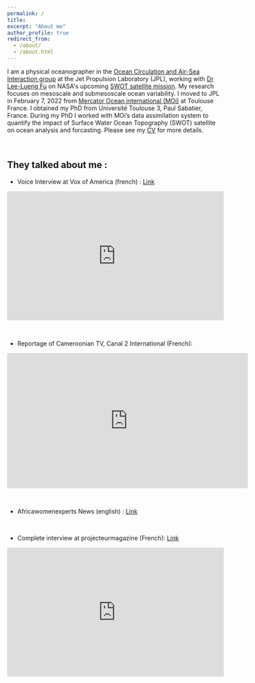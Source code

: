```yaml
---
permalink: /
title: 
excerpt: "About me"
author_profile: true
redirect_from: 
  - /about/
  - /about.html
---
```


I am a physical oceanographer in the [Ocean Circulation and Air-Sea Interaction group](https://science.jpl.nasa.gov/division/earth-science/ocean-circulation-and-air-sea-interaction/) at the Jet Propulsion Laboratory (JPL), working with [Dr Lee-Lueng Fu](https://science.jpl.nasa.gov/people/Fu/) on NASA's upcoming [SWOT satellite mission](https://swot.jpl.nasa.gov/). My research focuses on mesoscale and submesoscale ocean variability. I moved to JPL in February 7, 2022 from [Mercator Ocean international (MOi)](https://www.mercator-ocean.eu/en/) at Toulouse France. I obtained my PhD from Université Toulouse 3, Paul Sabatier, France. During my PhD I worked with MOi’s data assimilation system to quantify the impact of Surface Water Ocean Topography (SWOT) satellite on ocean analysis and forcasting. Please see my <a href="https://babettetchonang.github.io/files/CV_Tchonang_02-2022_jpl.pdf" target="_blank"> CV</a> for more details.

&nbsp; &nbsp;

They talked about me :
---
* Voice Interview at Vox of America (french) :  <a href="https://www.voaafrique.com/a/rencontre-babette-christelle-tchonang-de-dschang-%C3%A0-la-nasa/6434226.html" target="_blank"> Link </a>
<iframe src="https://www.voaafrique.com/a/rencontre-babette-christelle-tchonang-de-dschang-%C3%A0-la-nasa/6434226.html" frameborder="0" scrolling="no" width="100%" height="300" allowfullscreen></iframe>

&nbsp;

* Reportage of Cameroonian TV, Canal 2 International (French): 
 <iframe src="https://www.facebook.com/plugins/video.php?height=314&href=https%3A%2F%2Fwww.facebook.com%2F712606962448587%2Fvideos%2F986199315327989%2F&show_text=false&width=560&t=0" width="560" height="314" style="border:none;overflow:hidden" scrolling="no" frameborder="0" allowfullscreen="true" allow="autoplay; clipboard-write; encrypted-media; picture-in-picture; web-share" allowFullScreen="true"></iframe>
 
&nbsp;

* Africawomenexperts News (english) :  <a href="http://africawomenexperts.com/lng/en/2022/02/babette-christelle-tchonang-a-cameroonian-physicist-joins-nasa/" target="_blank"> Link </a>

&nbsp;

* Complete interview at projecteurmagazine (French):  <a href="https://projecteurmagazine.cm/christelle-babette-tchonang-je-croyais-que-la-nasa-cetait-pour-les-autres-je-vis-mon-reve/" target="_blank"> Link </a>
<iframe src="https://projecteurmagazine.cm/christelle-babette-tchonang-je-croyais-que-la-nasa-cetait-pour-les-autres-je-vis-mon-reve/" frameborder="0" scrolling="no" width="100%" height="300" allowfullscreen></iframe>
